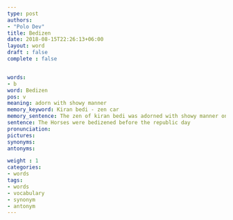 ```yaml
---
type: post
authors:
- "Polo Dev"
title: Bedizen
date: 2018-08-15T22:26:13+06:00
layout: word
draft : false
complete : false


words:
- b
word: Bedizen
pos: v
meaning: adorn with showy manner
memory_keyword: Kiran bedi - zen car
memory_sentence: The zen of kiran bedi was adorned with showy manner on the republic day
sentence: The Horses were bedizened before the republic day
pronunciation:
pictures:
synonyms:
antonyms:

weight : 1
categories:
- words
tags:
- words
- vocabulary
- synonym
- antonym
---
```

